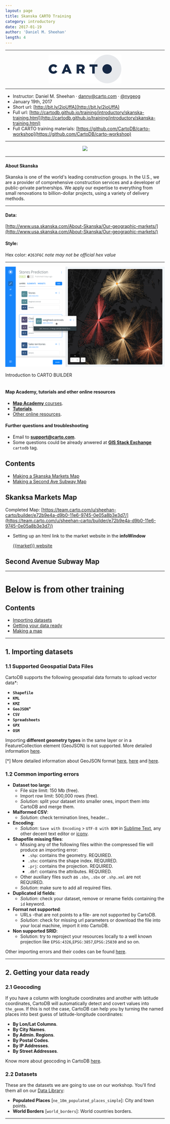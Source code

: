 ```yaml
---
layout: page
title: Skanska CARTO Training
category: introductory
date: 2017-01-19
author: 'Daniel M. Sheehan'
length: 4
---
```


---

<a href="http://www.carto.com/" target='_blank'><center><img src="https://github.com/CartoDB/training/raw/gh-pages/img/170119-skanska-training/logo_CARTO_positive_90.png" ></center></a>

---

* Instructor: Daniel M. Sheehan · danny@carto.com · [@nygeog](http://twitter.com/nygeog)
* January 19th, 2017
* Short url: [http://bit.ly/2ioUffA](http://bit.ly/2ioUffA)
* Full url: [http://cartodb.github.io/training/introductory/skanska-training.html](http://cartodb.github.io/training/introductory/skanska-training.html)
* Full CARTO training materials: [https://github.com/CartoDB/carto-workshop](https://github.com/CartoDB/carto-workshop)

---

<a href="http://www.usa.skanska.com/" target='_blank'><center><img src="http://group.skanska.com/4ae3e3/globalassets/skanskalogo.png"></center></a>

---

#### About Skanska
Skanska is one of the world's leading construction groups. In the U.S., we are a provider of comprehensive construction services and a developer of public-private partnerships. We apply our expertise to everything from small renovations to billion-dollar projects, using a variety of delivery methods.

---

#### Data: 
[http://www.usa.skanska.com/About-Skanska/Our-geographic-markets/](http://www.usa.skanska.com/About-Skanska/Our-geographic-markets/)

#### Style:

Hex color: `#263F6C` _note may not be official hex value_

---

![builder](../img/161105-geoinq-builder/builder.png)
<figcaption>Introduction to CARTO BUILDER</figcaption>

<br>


#### Map Academy, tutorials and other online resources

* [**Map Academy** courses](https://academy.cartodb.com/).
* [**Tutorials**](https://docs.cartodb.com/tutorials/).
* [Other online resources](https://github.com/ramiroaznar/intro-cartodb).

#### Further questions and troubleshooting

* Email to **support@carto.com**.
* Some questions could be already anwered at **[GIS Stack Exchange](http://gis.stackexchange.com/questions/tagged/carto)** `cartodb` tag.

## Contents
* [Making a Skanska Markets Map](#skanska_markets_map)
* [Making a Second Ave Subway Map](#second_ave_subway)

## Skanksa Markets Map
<a name="skanska_markets_map"></a>

Completed Map: [https://team.carto.com/u/sheehan-carto/builder/e72b9e4a-d9b0-11e6-9745-0e05a8b3e3d7/](https://team.carto.com/u/sheehan-carto/builder/e72b9e4a-d9b0-11e6-9745-0e05a8b3e3d7/)

* Setting up an html link to the market website in the **infoWindow**

	<a href="{{website}}" target='_blank'>{{market}} website</a>


## Second Avenue Subway Map
<a name="second_ave_subway"></a>

---
# Below is from other training

## Contents
- [Importing datasets](#import)
- [Getting your data ready](#dataset)
- [Making a map](#map)

----

## 1. Importing datasets <a name="import"></a>

### 1.1 Supported Geospatial Data Files

CartoDB supports the following geospatial data formats to upload vector data*:

* **`Shapefile`**
* **`KML`**
* **`KMZ`**
* **`GeoJSON`***
* **`CSV`**
* **`Spreadsheets`**
* **`GPX`**
* **`OSM`**

Importing **different geometry types** in the same layer or in a FeatureCollection element (GeoJSON) is not supported. More detailed information [here](http://docs.cartodb.com/cartodb-platform/import-api/geospatial-data-formats/#supported-geospatial-data-formats).

[*] More detailed information about GeoJSON format [here](http://geojson.org/geojson-spec.html), [here](http://geojsonlint.com/) and [here](http://geojson.io/#map=2/20.0/0.0).

### 1.2 Common importing errors

* **Dataset too large**:
  * File size limit: 150 Mb (free).
  * Import row limit: 500,000 rows (free).
  * *Solution*: split your dataset into smaller ones, import them into CartoDB and merge them.
* **Malformed CSV**:
  * *Solution*: check termination lines, header...
* **Encoding**:
  * *Solution*: `Save with Encoding` > `UTF-8 with BOM` in [Sublime Text](https://www.sublimetext.com/), any other decent text editor or [iconv](https://en.wikipedia.org/wiki/Iconv).
* **Shapefile missing files**:
  * Missing any of the following files within the compressed file will produce an importing error:
    * `.shp`: contains the geometry. REQUIRED.
    * `.shx`: contains the shape index. REQUIRED.
    * `.prj`: contains the projection. REQUIRED.
    * `.dbf`: contains the attributes. REQUIRED.
  * Other auxiliary files such as `.sbn`, `.sbx` or `.shp.xml` are not REQUIRED.
  * *Solution*: make sure to add all required files.
* **Duplicated id fields**:
  * *Solution*: check your dataset, remove or rename fields containing the `id` keyword.
* **Format not supported**:
  * URLs -that are not points to a file- are not supported by CartoDB.
  * *Solution*: check for missing url parameters or download the file into your local machine, import it into CartoDB.
* **Non supported SRID**:
  * Solution: try to reproject your resources locally to a well known projection like `EPSG:4326`,`EPSG:3857`,`EPSG:25830` and so on.

Other importing errors and their codes can be found [here](http://docs.cartodb.com/cartodb-platform/import-api/import-errors/).

----

## 2. Getting your data ready <a name="dataset"></a>

### 2.1 Geocoding

If you have a column with longitude coordinates and another with latitude coordinates, CartoDB will automatically detect and covert values into `the_geom`. If this is not the case, CartoDB can help you by turning the named places into best guess of latitude-longitude coordinates:

* **By Lon/Lat Columns**.
* **By City Names**.
* **By Admin. Regions**.
* **By Postal Codes**.
* **By IP Addresses**.
* **By Street Addresses**.

Know more about geocoding in CartoDB [here](http://docs.cartodb.com/tutorials/how_to_georeference/).

### 2.2 Datasets

These are the datasets we are going to use on our workshop. You'll find them all on our [Data Library](https://cartodb.com/data-library):

* **Populated Places** [`ne_10m_populated_places_simple`]: City and town points.
* **World Borders** [`world_borders`]: World countries borders.



----



